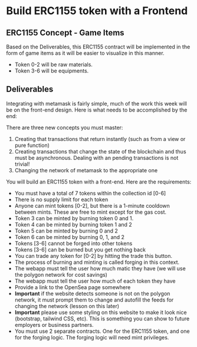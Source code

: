# Build ERC1155 token with a Frontend

## ERC1155 Concept - Game Items
Based on the Deliverables, this ERC1155 contract will be implemented in the form of game items as it will be easier to visualize in this manner.
- Token 0-2 will be raw materials.
- Token 3-6 will be equipments.

## Deliverables
Integrating with metamask is fairly simple, much of the work this week will be on the front-end design. Here is what needs to be accomplished by the end:

There are three new concepts you must master:

1. Creating that transactions that return instantly (such as from a view or pure function)
2. Creating transactions that change the state of the blockchain and thus must be asynchronous. Dealing with an pending transactions is not trivial!
3. Changing the network of metamask to the appropriate one

You will build an ERC1155 token with a front-end. Here are the requirements:
- You must have a total of 7 tokens within the collection id [0-6]
- There is no supply limit for each token
- Anyone can mint tokens [0-2], but there is a 1-minute cooldown between mints. These are free to mint except for the gas cost.
- Token 3 can be minted by burning token 0 and 1.
- Token 4 can be minted by burning token 1 and 2
- Token 5 can be minted by burning 0 and 2
- Token 6 can be minted by burning 0, 1, and 2
- Tokens [3-6] cannot be forged into other tokens
- Tokens [3-6] can be burned but you get nothing back
- You can trade any token for [0-2] by hitting the trade this button.
- The process of burning and minting is called forging in this context.
- The webapp must tell the user how much matic they have (we will use the polygon network for cost savings)
- The webapp must tell the user how much of each token they have
- Provide a link to the OpenSea page somewhere
- <b>Important</b> if the website detects someone is not on the polygon network, it must prompt them to change and autofill the feeds for changing the network (lesson on this later)
- <b>Important</b> please use some styling on this website to make it look nice (bootstrap, tailwind CSS, etc). This is something you can show to future employers or business partners.
- You must use 2 separate contracts. One for the ERC1155 token, and one for the forging logic. The forging logic will need mint privileges.
